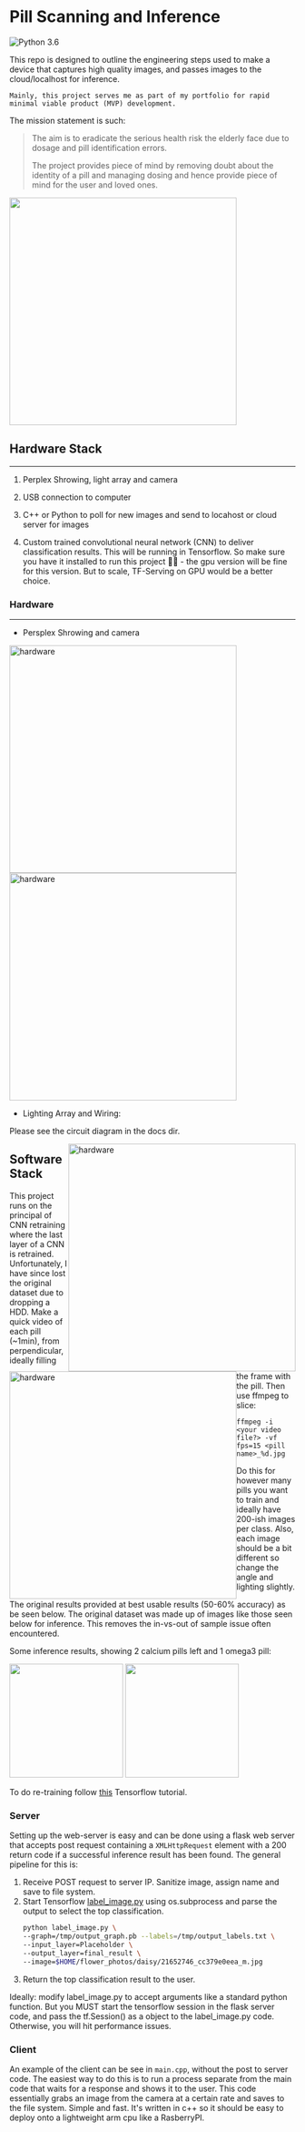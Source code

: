 # Pill Scanning and Inference
![Python 3.6](https://img.shields.io/badge/python-3.6-green.svg)

This repo is designed to outline the engineering steps used to make a device that captures high quality images, and passes images to the cloud/localhost for inference. 

```Mainly, this project serves me as part of my portfolio for rapid minimal viable product (MVP) development.```

The mission statement is such:

>The aim is to eradicate the serious health
risk the elderly face due to dosage and pill
identification errors.
>
>The project provides piece of mind by
removing doubt about the identity of a pill
and managing dosing and hence provide
piece of mind for the user and loved ones.

<p float="middle">
<img  src="https://raw.githubusercontent.com/francotheengineer/pill_inference/master/Docs/shroud_sideview.jpg" width="400" > 
</p>


## Hardware Stack
---

1. Perplex Shrowing, light array and camera

2. USB connection to computer

3. C++ or Python to poll for new images and send to locahost or cloud server for images

4. Custom trained convolutional neural network (CNN) to deliver classification results. This will be running in Tensorflow. So make sure you have it installed to run this project 👀🤓 - the gpu version will be fine for this version. But to scale, TF-Serving on GPU would be a better choice.

### Hardware
---

* Persplex Shrowing and camera
<p float="middle">
 <img src="https://raw.githubusercontent.com/francotheengineer/pill_inference/master/Docs/shroud_sideview_2.jpg" width="400"  title="hardware"> 
<img src="https://raw.githubusercontent.com/francotheengineer/pill_inference/master/Docs/camera.jpg" width="400"  title="hardware"> 
</p>

* Lighting Array and Wiring:

Please see the circuit diagram in the docs dir.
<p float="middle">
<img style="float: right" src="https://raw.githubusercontent.com/francotheengineer/pill_inference/master/Docs/light_wiring.jpg" width="400"  title="hardware"> 
<img style="float: left" src="https://raw.githubusercontent.com/francotheengineer/pill_inference/master/Docs/light_array.jpg" width="400"  title="hardware"> 
</p>

## Software Stack

This project runs on the principal of CNN retraining where the last layer of a CNN is retrained. Unfortunately, I have since lost the original dataset due to dropping a HDD.
Make a quick video of each pill (~1min), from perpendicular, ideally filling the frame with the pill. Then use ffmpeg to slice:

```ffmpeg -i <your video file?> -vf fps=15 <pill name>_%d.jpg```
 
Do this for however many pills you want to train and ideally have 200-ish images per class. Also, each image should be a bit different so change the angle and lighting slightly.

The original results provided at best usable results (50-60% accuracy) as be seen below. The original dataset was made up of images like those seen below for inference. This removes the in-vs-out of sample issue often encountered.  

Some inference results, showing 2 calcium pills left and 1 omega3 pill: 
<p float="middle">
<img  src="https://raw.githubusercontent.com/francotheengineer/pill_inference/master/Docs/calcium_result.jpg" width="200" > 
<img src="https://raw.githubusercontent.com/francotheengineer/pill_inference/master/Docs/omega3_result.jpg" width="200"  > 
</p>


To do re-training follow <a href="https://www.tensorflow.org/hub/tutorials/image_retraining">this</a> Tensorflow tutorial.

### Server
Setting up the web-server is easy and can be done using a flask web server that accepts post request containing a  ```XMLHttpRequest``` element with a 200 return code if a successful inference result has been found.
The general pipeline for this is:

1. Receive POST request to server IP. Sanitize image, assign name and save to file system.
2. Start Tensorflow <a href="https://github.com/tensorflow/tensorflow/raw/master/tensorflow/examples/label_image/label_image.py">label_image.py</a> using os.subprocess and parse the output to select the top classification.
    ```bash
    python label_image.py \
    --graph=/tmp/output_graph.pb --labels=/tmp/output_labels.txt \
    --input_layer=Placeholder \
    --output_layer=final_result \
    --image=$HOME/flower_photos/daisy/21652746_cc379e0eea_m.jpg
    ```
3. Return the top classification result to the user.

Ideally: modify label_image.py to accept arguments like a standard python function. But you MUST start the tensorflow session in the flask server code, and pass the tf.Session() as a object to the label_image.py code. Otherwise, you will hit performance issues. 

### Client

An example of the client can be see in ```main.cpp```, without the post to server code. The easiest way to do this is to run a process separate from the main code that waits for a response and shows it to the user. This code essentially grabs an image from the camera at a certain rate and saves to the file system. Simple and fast. 
It's written in c++ so it should be easy to deploy onto a lightweight arm cpu like a RasberryPI.  



